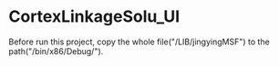 # CortexLinkageSolu_UI
Before run this project, copy the whole file("/LIB/jingyingMSF") to the path("/bin/x86/Debug/").
